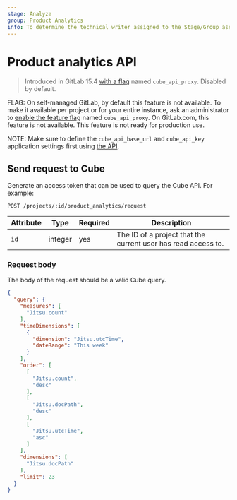 ```yaml
---
stage: Analyze
group: Product Analytics
info: To determine the technical writer assigned to the Stage/Group associated with this page, see https://about.gitlab.com/handbook/product/ux/technical-writing/#assignments
---
```


# Product analytics API

> Introduced in GitLab 15.4 [with a flag](../administration/feature_flags.md) named `cube_api_proxy`. Disabled by default.

FLAG:
On self-managed GitLab, by default this feature is not available. To make it available per project or for your entire instance, ask an administrator to [enable the feature flag](../administration/feature_flags.md) named `cube_api_proxy`.
On GitLab.com, this feature is not available.
This feature is not ready for production use.

NOTE:
Make sure to define the `cube_api_base_url` and `cube_api_key` application settings first using [the API](settings.md).

## Send request to Cube

Generate an access token that can be used to query the Cube API. For example:

```plaintext
POST /projects/:id/product_analytics/request
```

| Attribute | Type             | Required | Description                                                   |
| --------- |------------------| -------- |---------------------------------------------------------------|
| `id`      | integer          | yes      | The ID of a project that the current user has read access to. |

### Request body

The body of the request should be a valid Cube query.

```json
{
  "query": {
    "measures": [
      "Jitsu.count"
    ],
    "timeDimensions": [
      {
        "dimension": "Jitsu.utcTime",
        "dateRange": "This week"
      }
    ],
    "order": [
      [
        "Jitsu.count",
        "desc"
      ],
      [
        "Jitsu.docPath",
        "desc"
      ],
      [
        "Jitsu.utcTime",
        "asc"
      ]
    ],
    "dimensions": [
      "Jitsu.docPath"
    ],
    "limit": 23
  }
}
```
